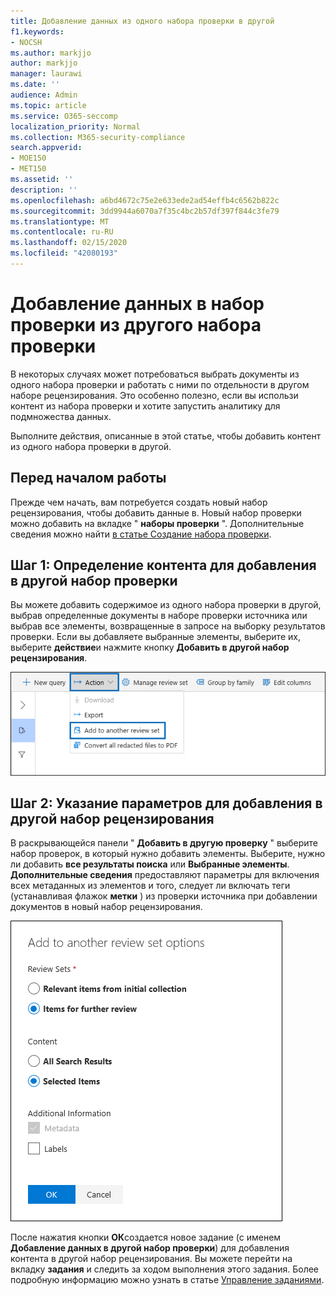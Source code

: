 ```yaml
---
title: Добавление данных из одного набора проверки в другой
f1.keywords:
- NOCSH
ms.author: markjjo
author: markjjo
manager: laurawi
ms.date: ''
audience: Admin
ms.topic: article
ms.service: O365-seccomp
localization_priority: Normal
ms.collection: M365-security-compliance
search.appverid:
- MOE150
- MET150
ms.assetid: ''
description: ''
ms.openlocfilehash: a6bd4672c75e2e633ede2ad54effb4c6562b822c
ms.sourcegitcommit: 3dd9944a6070a7f35c4bc2b57df397f844c3fe79
ms.translationtype: MT
ms.contentlocale: ru-RU
ms.lasthandoff: 02/15/2020
ms.locfileid: "42080193"
---
```

# <a name="add-data-to-a-review-set-from-another-review-set"></a>Добавление данных в набор проверки из другого набора проверки

В некоторых случаях может потребоваться выбрать документы из одного набора проверки и работать с ними по отдельности в другом наборе рецензирования. Это особенно полезно, если вы использи контент из набора проверки и хотите запустить аналитику для подмножества данных.

Выполните действия, описанные в этой статье, чтобы добавить контент из одного набора проверки в другой.

## <a name="before-you-begin"></a>Перед началом работы

Прежде чем начать, вам потребуется создать новый набор рецензирования, чтобы добавить данные в.  Новый набор проверки можно добавить на вкладке " **наборы проверки** ". Дополнительные сведения можно найти [в статье Создание набора проверки](managing-review-sets.md#create-a-review-set).

## <a name="step-1-identify-content-to-add-to-another-review-set"></a>Шаг 1: Определение контента для добавления в другой набор проверки

Вы можете добавить содержимое из одного набора проверки в другой, выбрав определенные документы в наборе проверки источника или выбрав все элементы, возвращенные в запросе на выборку результатов проверки. Если вы добавляете выбранные элементы, выберите их, выберите **действие**и нажмите кнопку **Добавить в другой набор рецензирования**.

![Добавить в другой набор проверки](../media/64f2a4d4-eba3-4ab3-a3ba-d519feea3142.png)

## <a name="step-2-specify-options-for-adding-to-another-review-set"></a>Шаг 2: Указание параметров для добавления в другой набор рецензирования

В раскрывающейся панели " **Добавить в другую проверку** " выберите набор проверок, в который нужно добавить элементы. Выберите, нужно ли добавить **все результаты поиска** или **Выбранные элементы**.  **Дополнительные сведения** предоставляют параметры для включения всех метаданных из элементов и того, следует ли включать теги (устанавливая флажок **метки** ) из проверки источника при добавлении документов в новый набор рецензирования.  

![Добавить в другой набор проверки](../media/6440ee44-68fd-44d7-b43a-3a477345525c.png)

После нажатия кнопки **ОК**создается новое задание (с именем **Добавление данных в другой набор проверки**) для добавления контента в другой набор рецензирования. Вы можете перейти на вкладку **задания** и следить за ходом выполнения этого задания. Более подробную информацию можно узнать в статье [Управление заданиями](managing-jobs-ediscovery20.md).
